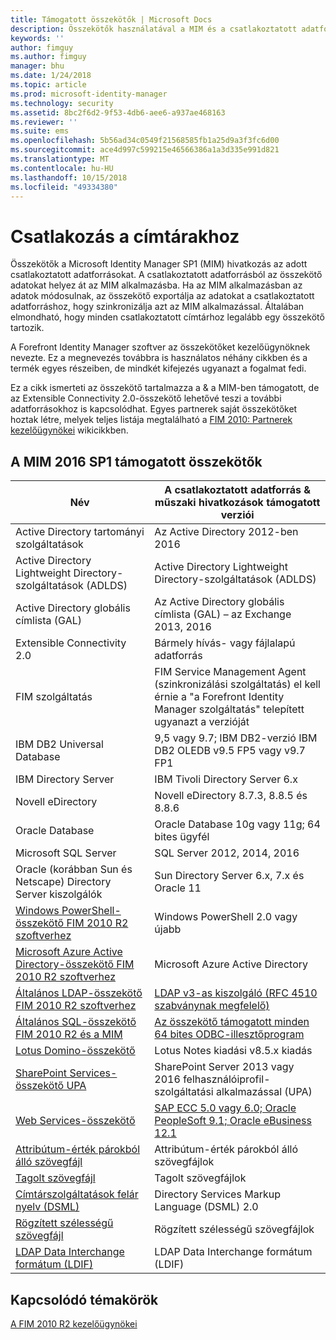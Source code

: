 ```yaml
---
title: Támogatott összekötők | Microsoft Docs
description: Összekötők használatával a MIM és a csatlakoztatott adatforrások közötti adatátvitel kezeléséhez.
keywords: ''
author: fimguy
ms.author: fimguy
manager: bhu
ms.date: 1/24/2018
ms.topic: article
ms.prod: microsoft-identity-manager
ms.technology: security
ms.assetid: 8bc2f6d2-9f53-4db6-aee6-a937ae468163
ms.reviewer: ''
ms.suite: ems
ms.openlocfilehash: 5b56ad34c0549f21568585fb1a25d9a3f3fc6d00
ms.sourcegitcommit: ace4d997c599215e46566386a1a3d335e991d821
ms.translationtype: MT
ms.contentlocale: hu-HU
ms.lasthandoff: 10/15/2018
ms.locfileid: "49334380"
---
```

# <a name="connect-to-your-directories"></a>Csatlakozás a címtárakhoz

Összekötők a Microsoft Identity Manager SP1 (MIM) hivatkozás az adott csatlakoztatott adatforrásokat. A csatlakoztatott adatforrásból az összekötő adatokat helyez át az MIM alkalmazásba. Ha az MIM alkalmazásban az adatok módosulnak, az összekötő exportálja az adatokat a csatlakoztatott adatforráshoz, hogy szinkronizálja azt az MIM alkalmazással. Általában elmondható, hogy minden csatlakoztatott címtárhoz legalább egy összekötő tartozik.

A Forefront Identity Manager szoftver az összekötőket kezelőügynöknek nevezte. Ez a megnevezés továbbra is használatos néhány cikkben és a termék egyes részeiben, de mindkét kifejezés ugyanazt a fogalmat fedi.

Ez a cikk ismerteti az összekötő tartalmazza a & a MIM-ben támogatott, de az Extensible Connectivity 2.0-összekötő lehetővé teszi a további adatforrásokhoz is kapcsolódhat. Egyes partnerek saját összekötőket hoztak létre, melyek teljes listája megtalálható a [FIM 2010: Partnerek kezelőügynökei](http://social.technet.microsoft.com/wiki/contents/articles/1589.fim-2010-management-agents-from-partners.aspx) wikicikkben.

## <a name="supported-connectors-in-mim-2016-sp1"></a>A MIM 2016 SP1 támogatott összekötők

| Név | A csatlakoztatott adatforrás & műszaki hivatkozások támogatott verziói |
| ---- | ----------------------------------------------- |
| Active Directory tartományi szolgáltatások | Az Active Directory 2012-ben 2016 |
| Active Directory Lightweight Directory-szolgáltatások (ADLDS) | Active Directory Lightweight Directory-szolgáltatások (ADLDS) |
| Active Directory globális címlista (GAL) | Az Active Directory globális címlista (GAL) – az Exchange 2013, 2016 |
| Extensible Connectivity 2.0 | Bármely hívás- vagy fájlalapú adatforrás |
| FIM szolgáltatás | FIM Service Management Agent (szinkronizálási szolgáltatás) el kell érnie a "a Forefront Identity Manager szolgáltatás" telepített ugyanazt a verzióját |
| IBM DB2 Universal Database | 9,5 vagy 9.7; IBM DB2-verzió IBM DB2 OLEDB v9.5 FP5 vagy v9.7 FP1 |
| IBM Directory Server | IBM Tivoli Directory Server 6.x |
| Novell eDirectory | Novell eDirectory 8.7.3, 8.8.5 és 8.8.6 |
| Oracle Database | Oracle Database 10g vagy 11g; 64 bites ügyfél |
| Microsoft SQL Server | SQL Server 2012, 2014, 2016 |
| Oracle (korábban Sun és Netscape) Directory Server kiszolgálók | Sun Directory Server 6.x, 7.x és Oracle 11 |
| [Windows PowerShell-összekötő FIM 2010 R2 szoftverhez](https://msdn.microsoft.com/library/dn640417.aspx) | Windows PowerShell 2.0 vagy újabb |
| [Microsoft Azure Active Directory-összekötő FIM 2010 R2 szoftverhez](https://msdn.microsoft.com/library/dn511001.aspx) | Microsoft Azure Active Directory |
| [Általános LDAP-összekötő FIM 2010 R2 szoftverhez](https://msdn.microsoft.com/library/dn510997.aspx) | [LDAP v3-as kiszolgáló (RFC 4510 szabványnak megfelelő)](https://docs.microsoft.com/azure/active-directory/connect/active-directory-aadconnectsync-connector-genericldap) |
| [Általános SQL-összekötő FIM 2010 R2 és a MIM](https://msdn.microsoft.com/library/dn510997.aspx) | [Az összekötő támogatott minden 64 bites ODBC-illesztőprogram](https://docs.microsoft.com/azure/active-directory/connect/active-directory-aadconnectsync-connector-genericsql) |
| [Lotus Domino-összekötő](https://msdn.microsoft.com/library/hh859750.aspx) | Lotus Notes kiadási v8.5.x kiadás |
| [SharePoint Services-összekötő UPA](https://msdn.microsoft.com/library/dn511003.aspx) | SharePoint Server 2013 vagy 2016 felhasználóiprofil-szolgáltatási alkalmazással (UPA) |
| [Web Services-összekötő](https://www.microsoft.com/en-us/download/details.aspx?id=51495) | [SAP ECC 5.0 vagy 6.0; Oracle PeopleSoft 9.1; Oracle eBusiness 12.1](https://docs.microsoft.com/microsoft-identity-manager/reference/microsoft-identity-manager-2016-ma-ws) |
| [Attribútum-érték párokból álló szövegfájl](https://technet.microsoft.com/library/cc708644(v=ws.10).aspx) | Attribútum-érték párokból álló szövegfájlok |
| [Tagolt szövegfájl](https://technet.microsoft.com/library/cc720612(v=ws.10).aspx) | Tagolt szövegfájlok |
| [Címtárszolgáltatások felár nyelv (DSML)](https://technet.microsoft.com/library/cc720660(v=ws.10).aspx) | Directory Services Markup Language (DSML) 2.0 |
| [Rögzített szélességű szövegfájl](https://technet.microsoft.com/library/cc720633(v=ws.10).aspx) | Rögzített szélességű szövegfájlok |
| [LDAP Data Interchange formátum (LDIF)](https://technet.microsoft.com/library/cc708662(v=ws.10).aspx) | LDAP Data Interchange formátum (LDIF) |

## <a name="related-topics"></a>Kapcsolódó témakörök

[A FIM 2010 R2 kezelőügynökei](https://technet.microsoft.com/library/jj133885.aspx)

